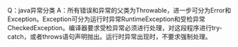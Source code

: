 Q：java异常分类
A：所有错误和异常的父类为Throwable，进一步可分为Error和Exception。Exception可分为运行时异常RuntimeException和受检异常CheckedException。编译器要求受检异常必须进行处理，对这段程序进行try-catch，或者throws语句声明抛出。运行时异常出现时，不要求强制处理。
